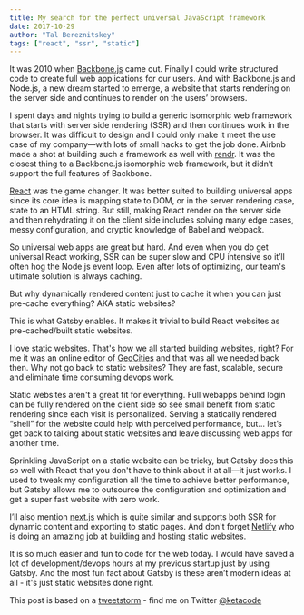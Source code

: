 ```yaml
---
title: My search for the perfect universal JavaScript framework
date: 2017-10-29
author: "Tal Bereznitskey"
tags: ["react", "ssr", "static"]
---
```


It was 2010 when [Backbone.js](http://backbonejs.org) came out. Finally I could
write structured code to create full web applications for our users. And with
Backbone.js and Node.js, a new dream started to emerge, a website that starts
rendering on the server side and continues to render on the users’ browsers.

I spent days and nights trying to build a generic isomorphic web framework that
starts with server side rendering (SSR) and then continues work in the browser.
It was difficult to design and I could only make it meet the use case of my
company—with lots of small hacks to get the job done. Airbnb made a shot at
building such a framework as well with
[rendr](https://github.com/rendrjs/rendr). It was the closest thing to a
Backbone.js isomorphic web framework, but it didn’t support the full features of
Backbone.

[React](https://reactjs.org) was the game changer. It was better suited to
building universal apps since its core idea is mapping state to DOM, or in the
server rendering case, state to an HTML string. But still, making React render
on the server side and then rehydrating it on the client side includes solving
many edge cases, messy configuration, and cryptic knowledge of Babel and
webpack.

So universal web apps are great but hard. And even when you do get universal
React working, SSR can be super slow and CPU intensive so it’ll often hog the
Node.js event loop. Even after lots of optimizing, our team's ultimate solution
is always caching.

But why dynamically rendered content just to cache it when you can just
pre-cache everything? AKA static websites?

This is what Gatsby enables. It makes it trivial to build React websites as
pre-cached/built static websites.

I love static websites. That's how we all started building websites, right? For
me it was an online editor of
[GeoCities](https://en.wikipedia.org/wiki/Yahoo!_GeoCities) and that was all we
needed back then. Why not go back to static websites? They are fast, scalable,
secure and eliminate time consuming devops work.

Static websites aren't a great fit for everything. Full webapps behind login can
be fully rendered on the client side so see small benefit from static rendering
since each visit is personalized. Serving a statically rendered “shell” for the
website could help with perceived performance, but… let’s get back to talking
about static websites and leave discussing web apps for another time.

Sprinkling JavaScript on a static website can be tricky, but Gatsby does this so
well with React that you don't have to think about it at all—it just works. I
used to tweak my configuration all the time to achieve better performance, but
Gatsby allows me to outsource the configuration and optimization and get a super
fast website with zero work.

I’ll also mention [next.js](https://github.com/zeit/next.js) which is quite
similar and supports both SSR for dynamic content and exporting to static pages.
And don't forget [Netlify](https://www.netlify.com) who is doing an amazing job
at building and hosting static websites.

It is so much easier and fun to code for the web today. I would have saved a
lot of development/devops hours at my previous startup just by using Gatsby. And
the most fun fact about Gatsby is these aren’t modern ideas at all - it's just
static websites done right.

This post is based on a
[tweetstorm](https://twitter.com/ketacode/status/924243146795515904) - find me
on Twitter [@ketacode](https://twitter.com/ketacode)
